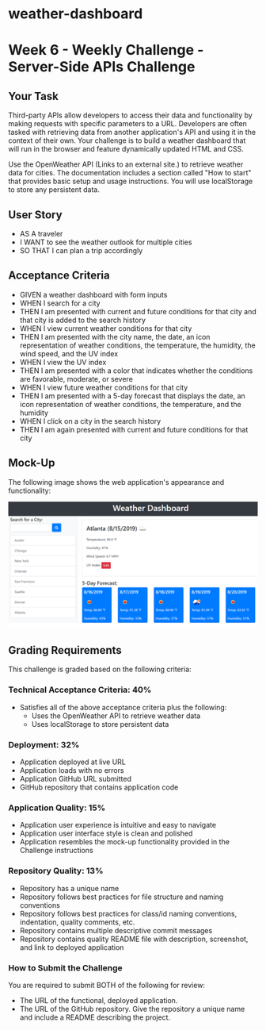 # weather-dashboard
# Week 6 - Weekly Challenge - Server-Side APIs Challenge

## Your Task
Third-party APIs allow developers to access their data and functionality by making requests with specific parameters to a URL. Developers are often tasked with retrieving data from another application's API and using it in the context of their own. Your challenge is to build a weather dashboard that will run in the browser and feature dynamically updated HTML and CSS.

Use the OpenWeather API (Links to an external site.) to retrieve weather data for cities. The documentation includes a section called "How to start" that provides basic setup and usage instructions. You will use localStorage to store any persistent data.

## User Story
- AS A traveler
- I WANT to see the weather outlook for multiple cities
- SO THAT I can plan a trip accordingly

## Acceptance Criteria
- GIVEN a weather dashboard with form inputs
- WHEN I search for a city
- THEN I am presented with current and future conditions for that city and that city is added to the search history
- WHEN I view current weather conditions for that city
- THEN I am presented with the city name, the date, an icon representation of weather conditions, the temperature, the humidity, the wind speed, and the UV index
- WHEN I view the UV index
- THEN I am presented with a color that indicates whether the conditions are favorable, moderate, or severe
- WHEN I view future weather conditions for that city
- THEN I am presented with a 5-day forecast that displays the date, an icon representation of weather conditions, the temperature, and the humidity
- WHEN I click on a city in the search history
- THEN I am again presented with current and future conditions for that city

## Mock-Up
The following image shows the web application's appearance and functionality:

![weather dashboard demo](./assets/images/06-server-side-apis-homework-demo.png)

## Grading Requirements
This challenge is graded based on the following criteria:

### Technical Acceptance Criteria: 40%
- Satisfies all of the above acceptance criteria plus the following:
  - Uses the OpenWeather API to retrieve weather data
  - Uses localStorage to store persistent data

### Deployment: 32%
- Application deployed at live URL
- Application loads with no errors
- Application GitHub URL submitted
- GitHub repository that contains application code

### Application Quality: 15%
- Application user experience is intuitive and easy to navigate
- Application user interface style is clean and polished
- Application resembles the mock-up functionality provided in the Challenge instructions

### Repository Quality: 13%
- Repository has a unique name
- Repository follows best practices for file structure and naming conventions
- Repository follows best practices for class/id naming conventions, indentation, quality comments, etc.
- Repository contains multiple descriptive commit messages
- Repository contains quality README file with description, screenshot, and link to deployed application

### How to Submit the Challenge
You are required to submit BOTH of the following for review:
- The URL of the functional, deployed application.
- The URL of the GitHub repository. Give the repository a unique name and include a README describing the project.
